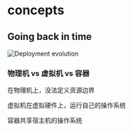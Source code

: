 # concepts

## Going back in time

![Deployment evolution](https://d33wubrfki0l68.cloudfront.net/26a177ede4d7b032362289c6fccd448fc4a91174/eb693/images/docs/container_evolution.svg)

### 物理机 vs 虚拟机 vs 容器

在物理机上，没法定义资源边界

虚拟机在虚拟硬件上，运行自己的操作系统

容器共享宿主机的操作系统
